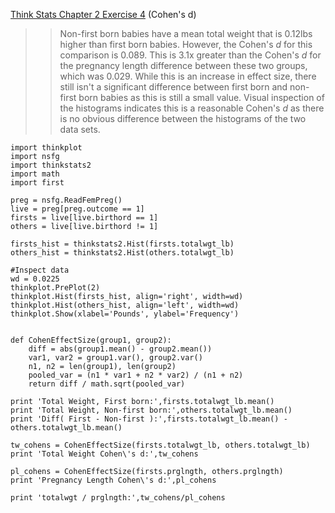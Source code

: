 [Think Stats Chapter 2 Exercise 4](http://greenteapress.com/thinkstats2/html/thinkstats2003.html#toc24) (Cohen's d)

>> Non-first born babies have a mean total weight that is 0.12lbs higher than first born babies.  However, the Cohen's *d* for this comparison is 0.089.  This is 3.1x greater than the Cohen's *d* for the pregnancy length difference between these two groups, which was 0.029.  While this is an increase in effect size, there still isn't a significant difference between first born and non-first born babies as this is still a small value.  Visual inspection of the histograms indicates this is a reasonable Cohen's *d* as there is no obvious difference between the histograms of the two data sets.  

```
import thinkplot
import nsfg
import thinkstats2
import math
import first 

preg = nsfg.ReadFemPreg()
live = preg[preg.outcome == 1]
firsts = live[live.birthord == 1]
others = live[live.birthord != 1]

firsts_hist = thinkstats2.Hist(firsts.totalwgt_lb)
others_hist = thinkstats2.Hist(others.totalwgt_lb)

#Inspect data
wd = 0.0225
thinkplot.PrePlot(2)
thinkplot.Hist(firsts_hist, align='right', width=wd)
thinkplot.Hist(others_hist, align='left', width=wd)
thinkplot.Show(xlabel='Pounds', ylabel='Frequency')


def CohenEffectSize(group1, group2):
    diff = abs(group1.mean() - group2.mean())
    var1, var2 = group1.var(), group2.var()
    n1, n2 = len(group1), len(group2)
    pooled_var = (n1 * var1 + n2 * var2) / (n1 + n2)
    return diff / math.sqrt(pooled_var)

print 'Total Weight, First born:',firsts.totalwgt_lb.mean()
print 'Total Weight, Non-first born:',others.totalwgt_lb.mean()
print 'Diff( First - Non-first ):',firsts.totalwgt_lb.mean() - others.totalwgt_lb.mean()
    
tw_cohens = CohenEffectSize(firsts.totalwgt_lb, others.totalwgt_lb)
print 'Total Weight Cohen\'s d:',tw_cohens

pl_cohens = CohenEffectSize(firsts.prglngth, others.prglngth)
print 'Pregnancy Length Cohen\'s d:',pl_cohens

print 'totalwgt / prglngth:',tw_cohens/pl_cohens
```

